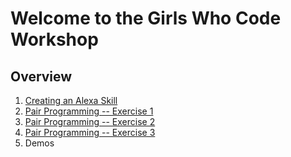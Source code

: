 # Welcome to the Girls Who Code Workshop

## Overview
1. [Creating an Alexa Skill](overview.md)
3. [Pair Programming -- Exercise 1](ex/ex1.md)
4. [Pair Programming -- Exercise 2](ex/ex2.md)
4. [Pair Programming -- Exercise 3](ex/ex3.md)
5. Demos


